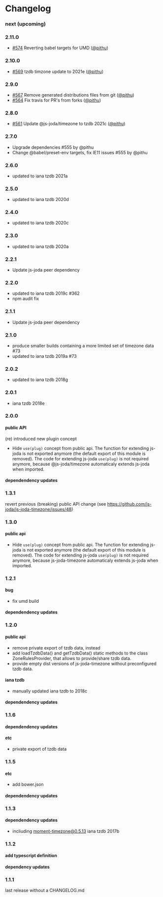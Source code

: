 Changelog
=========

### next (upcoming)

### 2.11.0

* [#574](https://github.com/js-joda/js-joda/pull/574) Reverting babel targets for UMD ([@pithu](https://github.com/pithu))

### 2.10.0

* [#569](https://github.com/js-joda/js-joda/pull/569) tzdb timzone update to 2021e ([@pithu](https://github.com/pithu))

### 2.9.0

* [#567](https://github.com/js-joda/js-joda/pull/567) Remove generated distributions files from git ([@pithu](https://github.com/pithu))
* [#564](https://github.com/js-joda/js-joda/pull/564) Fix travis for PR's from forks ([@pithu](https://github.com/pithu))

### 2.8.0

* [#561](https://github.com/js-joda/js-joda/pull/561) Update @js-joda/timezone to tzdb 2021c ([@pithu](https://github.com/pithu))

### 2.7.0

* Upgrade dependencies #555 by @pithu
* Change @babel/preset-env targets, fix IE11 issues #555 by @pithu

### 2.6.0

 * updated to iana tzdb 2021a

### 2.5.0

 * updated to iana tzdb 2020d 
 
### 2.4.0

 * updated to iana tzdb 2020c 
 
### 2.3.0

 * updated to iana tzdb 2020a 

### 2.2.1

 * Update js-joda peer dependency

### 2.2.0

 * updated to iana tzdb 2019c #362
 * npm audit fix

### 2.1.1

 * Update js-joda peer dependency

### 2.1.0

 * produce smaller builds containing a more limited set of timezone data #73
 * updated to iana tzdb 2019a #73

### 2.0.2

 * updated to iana tzdb 2018g

### 2.0.1 

 * iana tzdb 2018e 

### 2.0.0

#### public API

(re) introduced new plugin concept
 * Hide `use(plug)` concept from public api.
   The function for extending js-joda is not exported anymore (the default export of this module is removed).
   The code for extending js-joda `use(plug)` is not required anymore, because @js-joda/timezone automaticaly extends
   js-joda when imported.

#### dependendency updates

### 1.3.1

revert previous (breaking) public API change (see https://github.com/js-joda/js-joda-timezone/issues/48)

### 1.3.0

#### public api

 * Hide `use(plug)` concept from public api.
   The function for extending js-joda is not exported anymore (the default export of this module is removed).
   The code for extending js-joda `use(plug)` is not required anymore, because js-joda-timezone automaticaly extends
   js-joda when imported.

### 1.2.1

#### bug

 * fix umd build

#### dependendency updates

### 1.2.0

#### public api
 
 * remove private export of tzdb data, instead 
 * add loadTzdbData() and getTzdbData() static methods to the class ZoneRulesProvider,
   that allows to provide/share tzdb data.
 * provide empty dist versions of js-joda-timezone without preconfigured tzdb data.
 
#### iana tzdb

 * manually updated iana tzdb to 2018c 
 
#### dependendency updates

### 1.1.6

#### dependendency updates

#### etc

 * private export of tzdb data

### 1.1.5

#### etc
 
 * add bower.json

#### dependendency updates

### 1.1.3

#### dependendency updates

* incliuding moment-timezone@0.5.13 iana tzdb 2017b

### 1.1.2

#### add typescript definition

#### dependency updates
  
### 1.1.1

last release without a CHANGELOG.md 
